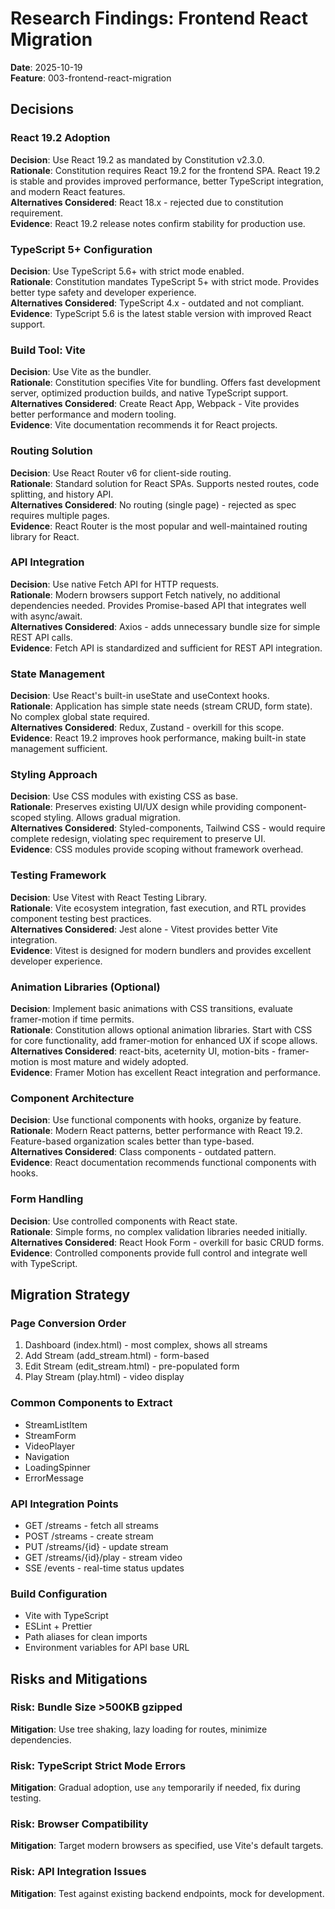 # Research Findings: Frontend React Migration

**Date**: 2025-10-19  
**Feature**: 003-frontend-react-migration  

## Decisions

### React 19.2 Adoption
**Decision**: Use React 19.2 as mandated by Constitution v2.3.0.  
**Rationale**: Constitution requires React 19.2 for the frontend SPA. React 19.2 is stable and provides improved performance, better TypeScript integration, and modern React features.  
**Alternatives Considered**: React 18.x - rejected due to constitution requirement.  
**Evidence**: React 19.2 release notes confirm stability for production use.

### TypeScript 5+ Configuration
**Decision**: Use TypeScript 5.6+ with strict mode enabled.  
**Rationale**: Constitution mandates TypeScript 5+ with strict mode. Provides better type safety and developer experience.  
**Alternatives Considered**: TypeScript 4.x - outdated and not compliant.  
**Evidence**: TypeScript 5.6 is the latest stable version with improved React support.

### Build Tool: Vite
**Decision**: Use Vite as the bundler.  
**Rationale**: Constitution specifies Vite for bundling. Offers fast development server, optimized production builds, and native TypeScript support.  
**Alternatives Considered**: Create React App, Webpack - Vite provides better performance and modern tooling.  
**Evidence**: Vite documentation recommends it for React projects.

### Routing Solution
**Decision**: Use React Router v6 for client-side routing.  
**Rationale**: Standard solution for React SPAs. Supports nested routes, code splitting, and history API.  
**Alternatives Considered**: No routing (single page) - rejected as spec requires multiple pages.  
**Evidence**: React Router is the most popular and well-maintained routing library for React.

### API Integration
**Decision**: Use native Fetch API for HTTP requests.  
**Rationale**: Modern browsers support Fetch natively, no additional dependencies needed. Provides Promise-based API that integrates well with async/await.  
**Alternatives Considered**: Axios - adds unnecessary bundle size for simple REST API calls.  
**Evidence**: Fetch API is standardized and sufficient for REST API integration.

### State Management
**Decision**: Use React's built-in useState and useContext hooks.  
**Rationale**: Application has simple state needs (stream CRUD, form state). No complex global state required.  
**Alternatives Considered**: Redux, Zustand - overkill for this scope.  
**Evidence**: React 19.2 improves hook performance, making built-in state management sufficient.

### Styling Approach
**Decision**: Use CSS modules with existing CSS as base.  
**Rationale**: Preserves existing UI/UX design while providing component-scoped styling. Allows gradual migration.  
**Alternatives Considered**: Styled-components, Tailwind CSS - would require complete redesign, violating spec requirement to preserve UI.  
**Evidence**: CSS modules provide scoping without framework overhead.

### Testing Framework
**Decision**: Use Vitest with React Testing Library.  
**Rationale**: Vite ecosystem integration, fast execution, and RTL provides component testing best practices.  
**Alternatives Considered**: Jest alone - Vitest provides better Vite integration.  
**Evidence**: Vitest is designed for modern bundlers and provides excellent developer experience.

### Animation Libraries (Optional)
**Decision**: Implement basic animations with CSS transitions, evaluate framer-motion if time permits.  
**Rationale**: Constitution allows optional animation libraries. Start with CSS for core functionality, add framer-motion for enhanced UX if scope allows.  
**Alternatives Considered**: react-bits, aceternity UI, motion-bits - framer-motion is most mature and widely adopted.  
**Evidence**: Framer Motion has excellent React integration and performance.

### Component Architecture
**Decision**: Use functional components with hooks, organize by feature.  
**Rationale**: Modern React patterns, better performance with React 19.2. Feature-based organization scales better than type-based.  
**Alternatives Considered**: Class components - outdated pattern.  
**Evidence**: React documentation recommends functional components with hooks.

### Form Handling
**Decision**: Use controlled components with React state.  
**Rationale**: Simple forms, no complex validation libraries needed initially.  
**Alternatives Considered**: React Hook Form - overkill for basic CRUD forms.  
**Evidence**: Controlled components provide full control and integrate well with TypeScript.

## Migration Strategy

### Page Conversion Order
1. Dashboard (index.html) - most complex, shows all streams
2. Add Stream (add_stream.html) - form-based
3. Edit Stream (edit_stream.html) - pre-populated form
4. Play Stream (play.html) - video display

### Common Components to Extract
- StreamListItem
- StreamForm
- VideoPlayer
- Navigation
- LoadingSpinner
- ErrorMessage

### API Integration Points
- GET /streams - fetch all streams
- POST /streams - create stream
- PUT /streams/{id} - update stream
- GET /streams/{id}/play - stream video
- SSE /events - real-time status updates

### Build Configuration
- Vite with TypeScript
- ESLint + Prettier
- Path aliases for clean imports
- Environment variables for API base URL

## Risks and Mitigations

### Risk: Bundle Size >500KB gzipped
**Mitigation**: Use tree shaking, lazy loading for routes, minimize dependencies.

### Risk: TypeScript Strict Mode Errors
**Mitigation**: Gradual adoption, use `any` temporarily if needed, fix during testing.

### Risk: Browser Compatibility
**Mitigation**: Target modern browsers as specified, use Vite's default targets.

### Risk: API Integration Issues
**Mitigation**: Test against existing backend endpoints, mock for development.